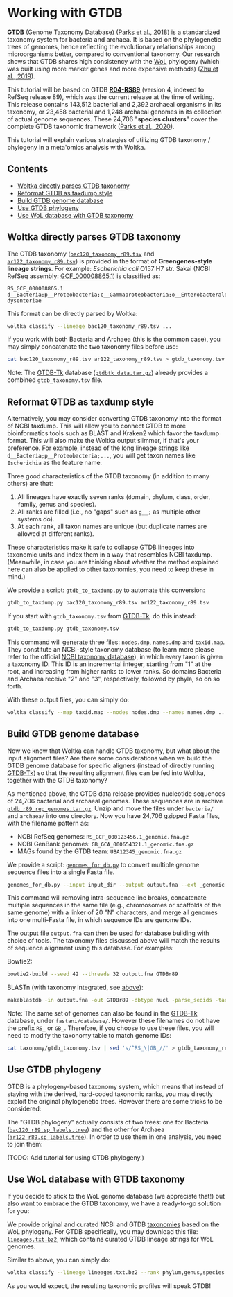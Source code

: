# Working with GTDB

[**GTDB**](https://gtdb.ecogenomic.org/) (Genome Taxonomy Database) ([Parks et al., 2018](https://www.nature.com/articles/nbt.4229)) is a standardized taxonomy system for bacteria and archaea. It is based on the phylogenetic trees of genomes, hence reflecting the evolutionary relationships among microorganisms better, compared to conventional taxonomy. Our research shows that GTDB shares high consistency with the [WoL](https://biocore.github.io/wol/) phylogeny (which was built using more marker genes and more expensive methods) ([Zhu et al., 2019](https://www.nature.com/articles/s41467-019-13443-4)).

This tutorial will be based on GTDB [**R04-RS89**](https://data.ace.uq.edu.au/public/gtdb/data/releases/release89/) (version 4, indexed to RefSeq release 89), which was the current release at the time of writing. This release contains 143,512 bacterial and 2,392 archaeal organisms in its taxonomy, or 23,458 bacterial and 1,248 archaeal genomes in its collection of actual genome sequences. These 24,706 "**species clusters**" cover the complete GTDB taxonomic framework ([Parks et al., 2020](https://www.nature.com/articles/s41587-020-0501-8)).

This tutorial will explain various strategies of utilizing GTDB taxonomy / phylogeny in a meta'omics analysis with Woltka.


## Contents

- [Woltka directly parses GTDB taxonomy](#woltka-directly-parses-gtdb-taxonomy)
- [Reformat GTDB as taxdump style](#reformat-gtdb-as-taxdump-style)
- [Build GTDB genome database](#build-gtdb-genome-database)
- [Use GTDB phylogeny](#use-gtdb-phylogeny)
- [Use WoL database with GTDB taxonomy](#use-wol-database-with-gtdb-taxonomy)


## Woltka directly parses GTDB taxonomy

The GTDB taxonomy ([`bac120_taxonomy_r89.tsv`](https://data.ace.uq.edu.au/public/gtdb/data/releases/release89/89.0/bac120_taxonomy_r89.tsv) and [`ar122_taxonomy_r89.tsv`](https://data.ace.uq.edu.au/public/gtdb/data/releases/release89/89.0/ar122_taxonomy_r89.tsv)) is provided in the format of **Greengenes-style lineage strings**. For example: _Escherichia coli_ O157:H7 str. Sakai (NCBI RefSeq assembly: [GCF_000008865.1](https://www.ncbi.nlm.nih.gov/assembly/GCF_000008865.1/)) is classified as:

```
RS_GCF_000008865.1	d__Bacteria;p__Proteobacteria;c__Gammaproteobacteria;o__Enterobacterales;f__Enterobacteriaceae;g__Escherichia;s__Escherichia dysenteriae
```

This format can be directly parsed by Woltka:

```bash
woltka classify --lineage bac120_taxonomy_r89.tsv ...
```

If you work with both Bacteria and Archaea (this is the common case), you may simply concatenate the two taxonomy files before use:

```bash
cat bac120_taxonomy_r89.tsv ar122_taxonomy_r89.tsv > gtdb_taxonomy.tsv
```

Note: The [GTDB-Tk](https://github.com/Ecogenomics/GtdbTk) database ([`gtdbtk_data.tar.gz`](https://data.ace.uq.edu.au/public/gtdb/data/releases/release89/89.0/gtdbtk_r89_data.tar.gz)) already provides a combined `gtdb_taxonomy.tsv` file.


## Reformat GTDB as taxdump style

Alternatively, you may consider converting GTDB taxonomy into the format of NCBI taxdump. This will allow you to connect GTDB to more bioinformatics tools such as BLAST and Kraken2 which favor the taxdump format. This will also make the Woltka output slimmer, if that's your preference. For example, instead of the long lineage strings like `d__Bacteria;p__Proteobacteria;...`, you will get taxon names like `Escherichia` as the feature name.

Three good characteristics of the GTDB taxonomy (in addition to many others) are that:

1) All lineages have exactly seven ranks (`d`omain, `p`hylum, `c`lass, `o`rder, `f`amily, `g`enus and `s`pecies).
2) All ranks are filled (i.e., no "gaps" such as `g__;` as multiple other systems do).
3) At each rank, all taxon names are unique (but duplicate names are allowed at different ranks).

These characteristics make it safe to collapse GTDB lineages into taxonomic units and index them in a way that resembles NCBI taxdump. (Meanwhile, in case you are thinking about whether the method explained here can also be applied to other taxonomies, you need to keep these in mind.)

We provide a script: [`gtdb_to_taxdump.py`](https://biocore.github.io/wol/code/scripts/gtdb_to_taxdump.py) to automate this conversion:

```bash
gtdb_to_taxdump.py bac120_taxonomy_r89.tsv ar122_taxonomy_r89.tsv
```

If you start with `gtdb_taxonomy.tsv` from [GTDB-Tk](https://github.com/Ecogenomics/GtdbTk), do this instead:

```bash
gtdb_to_taxdump.py gtdb_taxonomy.tsv
```

This command will generate three files: `nodes.dmp`, `names.dmp` and `taxid.map`. They constitute an NCBI-style taxonomy database (to learn more please refer to the official [NCBI taxonomy database](https://ftp.ncbi.nlm.nih.gov/pub/taxonomy/)), in which every taxon is given a taxonomy ID. This ID is an incremental integer, starting from "1" at the root, and increasing from higher ranks to lower ranks. So domains Bacteria and Archaea receive "2" and "3", respectively, followed by phyla, so on so forth.

With these output files, you can simply do:

```bash
woltka classify --map taxid.map --nodes nodes.dmp --names names.dmp ...
```


## Build GTDB genome database

Now we know that Woltka can handle GTDB taxonomy, but what about the input alignment files? Are there some considerations when we build the GTDB genome database for specific aligners (instead of directly running [GTDB-Tk](https://github.com/Ecogenomics/GtdbTk)) so that the resulting alignment files can be fed into Woltka, together with the GTDB taxonomy?

As mentioned above, the GTDB data release provides nucleotide sequences of 24,706 bacterial and archaeal genomes. These sequences are in archive [`gtdb_r89_rep_genomes.tar.gz`](https://data.ace.uq.edu.au/public/gtdb/data/releases/release89/89.0/gtdb_r89_rep_genomes.tar.gz). Unzip and move the files under `bacteria/` and `archaea/` into one directory. Now you have 24,706 gzipped Fasta files, with the filename pattern as:

- NCBI RefSeq genomes: `RS_GCF_000123456.1_genomic.fna.gz`
- NCBI GenBank genomes: `GB_GCA_000654321.1_genomic.fna.gz`
- MAGs found by the GTDB team: `UBA12345_genomic.fna.gz`

We provide a script: [`genomes_for_db.py`](https://biocore.github.io/wol/code/scripts/genomes_for_db.py) to convert multiple genome sequence files into a single Fasta file.

```bash
genomes_for_db.py --input input_dir --output output.fna --ext _genomic.fna.gz --concat --gap N*20
```

This command will removing intra-sequence line breaks, concatenate multiple sequences in the same file (e.g., chromosomes or scaffolds of the same genome) with a linker of 20 "N" characters, and merge all genomes into one multi-Fasta file, in which sequence IDs are genome IDs.

The output file `output.fna` can then be used for database building with choice of tools. The taxonomy files discussed above will match the results of sequence alignment using this database. For examples:

Bowtie2:

```bash
bowtie2-build --seed 42 --threads 32 output.fna GTDBr89
```

BLASTn (with taxonomy integrated, see [above](#reformat-gtdb-as-taxdump-style)):

```bash
makeblastdb -in output.fna -out GTDBr89 -dbtype nucl -parse_seqids -taxid_map taxid.map
```

Note: The same set of genomes can also be found in the [GTDB-Tk](https://github.com/Ecogenomics/GtdbTk) database, under `fastani/database/`. However these filenames do not have the prefix `RS_` or `GB_`. Therefore, if you choose to use these files, you will need to modify the taxonomy table to match genome IDs:

```bash
cat taxonomy/gtdb_taxonomy.tsv | sed 's/^RS_\|GB_//' > gtdb_taxonomy_rev.tsv
```


## Use GTDB phylogeny

GTDB is a phylogeny-based taxonomy system, which means that instead of staying with the derived, hard-coded taxonomic ranks, you may directly exploit the original phylogenetic trees. However there are some tricks to be considered:

The "GTDB phylogeny" actually consists of two trees: one for Bacteria ([`bac120_r89.sp_labels.tree`](https://data.ace.uq.edu.au/public/gtdb/data/releases/release89/89.0/bac120_r89.sp_labels.tree)) and the other for Archaea ([`ar122_r89.sp_labels.tree`](https://data.ace.uq.edu.au/public/gtdb/data/releases/release89/89.0/ar122_r89.sp_labels.tree)). In order to use them in one analysis, you need to join them:

(TODO: Add tutorial for using GTDB phylogeny.)


## Use WoL database with GTDB taxonomy

If you decide to stick to the WoL genome database (we appreciate that!) but also want to embrace the GTDB taxonomy, we have a ready-to-go solution for you:

We provide original and curated NCBI and GTDB [taxonomies](https://biocore.github.io/wol/data/taxonomy/) based on the WoL phylogeny. For GTDB specifically, you may download this file: [`lineages.txt.bz2`](https://github.com/biocore/wol/raw/master/data/taxonomy/gtdb/curation/lineages.txt.bz2), which contains curated GTDB lineage strings for WoL genomes.

Similar to above, you can simply do:

```bash
woltka classify --lineage lineages.txt.bz2 --rank phylum,genus,species ...
```

As you would expect, the resulting taxonomic profiles will speak GTDB!
